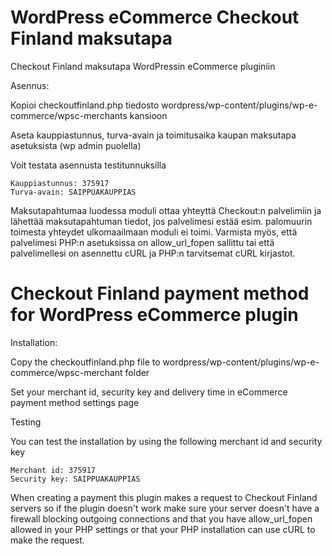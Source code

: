 WordPress eCommerce Checkout Finland maksutapa
==============================================

Checkout Finland maksutapa WordPressin eCommerce pluginiin 

Asennus:

Kopioi checkoutfinland.php tiedosto wordpress/wp-content/plugins/wp-e-commerce/wpsc-merchants kansioon
	
Aseta kauppiastunnus, turva-avain ja toimitusaika kaupan maksutapa asetuksista (wp admin puolella)
	
Voit testata asennusta testitunnuksilla

	Kauppiastunnus: 375917 
	Turva-avain: SAIPPUAKAUPPIAS

Maksutapahtumaa luodessa moduli ottaa yhteyttä Checkout:n palvelimiin ja lähettää maksutapahtuman tiedot, jos palvelimesi estää esim. palomuurin toimesta yhteydet ulkomaailmaan moduli ei toimi. Varmista myös, että palvelimesi PHP:n asetuksissa on allow_url_fopen sallittu tai että palvelimellesi on asennettu cURL ja PHP:n tarvitsemat cURL kirjastot.



Checkout Finland payment method for WordPress eCommerce plugin
==============================================================

Installation:

Copy the checkoutfinland.php file to wordpress/wp-content/plugins/wp-e-commerce/wpsc-merchant folder

Set your merchant id, security key and delivery time in eCommerce payment method settings page

Testing

You can test the installation by using the following merchant id and security key

	Merchant id: 375917
	Security key: SAIPPUAKAUPPIAS


When creating a payment this plugin makes a request to Checkout Finland servers so if the plugin doesn't work make sure your server doesn't have a firewall blocking outgoing connections and that you have allow_url_fopen allowed in your PHP settings or that your PHP installation can use cURL to make the request.